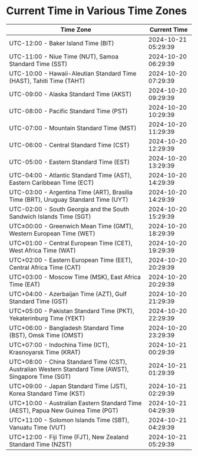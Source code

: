 # Current Time in Various Time Zones

| Time Zone | Current Time |
|-----------|--------------|
| UTC-12:00 - Baker Island Time (BIT) | 2024-10-21 05:29:39 |
| UTC-11:00 - Niue Time (NUT), Samoa Standard Time (SST) | 2024-10-20 06:29:39 |
| UTC-10:00 - Hawaii-Aleutian Standard Time (HAST), Tahiti Time (TAHT) | 2024-10-20 07:29:39 |
| UTC-09:00 - Alaska Standard Time (AKST) | 2024-10-20 09:29:39 |
| UTC-08:00 - Pacific Standard Time (PST) | 2024-10-20 10:29:39 |
| UTC-07:00 - Mountain Standard Time (MST) | 2024-10-20 11:29:39 |
| UTC-06:00 - Central Standard Time (CST) | 2024-10-20 12:29:39 |
| UTC-05:00 - Eastern Standard Time (EST) | 2024-10-20 13:29:39 |
| UTC-04:00 - Atlantic Standard Time (AST), Eastern Caribbean Time (ECT) | 2024-10-20 14:29:39 |
| UTC-03:00 - Argentina Time (ART), Brasília Time (BRT), Uruguay Standard Time (UYT) | 2024-10-20 14:29:39 |
| UTC-02:00 - South Georgia and the South Sandwich Islands Time (SGT) | 2024-10-20 15:29:39 |
| UTC±00:00 - Greenwich Mean Time (GMT), Western European Time (WET) | 2024-10-20 18:29:39 |
| UTC+01:00 - Central European Time (CET), West Africa Time (WAT) | 2024-10-20 19:29:39 |
| UTC+02:00 - Eastern European Time (EET), Central Africa Time (CAT) | 2024-10-20 20:29:39 |
| UTC+03:00 - Moscow Time (MSK), East Africa Time (EAT) | 2024-10-20 20:29:39 |
| UTC+04:00 - Azerbaijan Time (AZT), Gulf Standard Time (GST) | 2024-10-20 21:29:39 |
| UTC+05:00 - Pakistan Standard Time (PKT), Yekaterinburg Time (YEKT) | 2024-10-20 22:29:39 |
| UTC+06:00 - Bangladesh Standard Time (BST), Omsk Time (OMST) | 2024-10-20 23:29:39 |
| UTC+07:00 - Indochina Time (ICT), Krasnoyarsk Time (KRAT) | 2024-10-21 00:29:39 |
| UTC+08:00 - China Standard Time (CST), Australian Western Standard Time (AWST), Singapore Time (SGT) | 2024-10-21 01:29:39 |
| UTC+09:00 - Japan Standard Time (JST), Korea Standard Time (KST) | 2024-10-21 02:29:39 |
| UTC+10:00 - Australian Eastern Standard Time (AEST), Papua New Guinea Time (PGT) | 2024-10-21 04:29:39 |
| UTC+11:00 - Solomon Islands Time (SBT), Vanuatu Time (VUT) | 2024-10-21 04:29:39 |
| UTC+12:00 - Fiji Time (FJT), New Zealand Standard Time (NZST) | 2024-10-21 05:29:39 |
